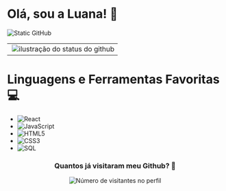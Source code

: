 # Olá, sou a Luana! 👋
<img src="https://img.shields.io/static/v1?label=Overview&message=CastLuana63&color=8eff94&style=for-the-badge&logo=GitHub" alt="Static GitHub">
<table>
  <tr>
    <td>   
     <img align='right' src="https://github-readme-stats.vercel.app/api?username=CastLuana63&show_icons=true&title_color=0e0e0e&text_color=0e0e0e&icon_color=007706&bg_color=8eff94&cache_seconds=2300" alt="ilustração do status do github">
    </td> 
  </tr>
</table>

# Linguagens e Ferramentas Favoritas 💻
- ![React](https://img.shields.io/badge/react-%2320232a.svg?style=for-the-badge&logo=react&logoColor=%2361DAFB)
- ![JavaScript](https://img.shields.io/badge/javascript-%23323330.svg?style=for-the-badge&logo=javascript&logoColor=%23F7DF1E)
- ![HTML5](https://img.shields.io/badge/html5-%23E34F26.svg?style=for-the-badge&logo=html5&logoColor=white)
- ![CSS3](https://img.shields.io/badge/css3-%231572B6.svg?style=for-the-badge&logo=css3&logoColor=white)
- ![SQL](https://img.shields.io/badge/sql-%231572B6.svg?style=for-the-badge&logo=sql3&logoColor=white)

<div align="center">
  <h3><b>Quantos já visitaram meu Github? 🤔</b></h3>
</div>

<p align="center">
  <img
    src="https://profile-counter.glitch.me/jvjfe/count.svg"
    alt="Número de visitantes no perfil"
  />
</p>
